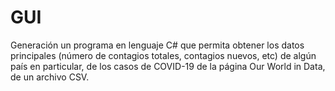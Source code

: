 # GUI
Generación un programa en lenguaje C# que permita obtener los datos principales (número de contagios totales, contagios nuevos, etc) de algún país en particular, de los casos de COVID-19 de la página Our World in Data, de un archivo CSV.
